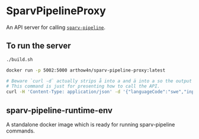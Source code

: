 # SparvPipelineProxy

An API server for calling [`sparv-pipeline`](https://github.com/spraakbanken/sparv-pipeline/).

## To run the server

```sh
./build.sh

docker run -p 5002:5000 arthow4n/sparv-pipeline-proxy:latest

# Beware `curl -d` actually strips å into a and ä into a so the output could be "wrong" because the input is already wrong.
# This command is just for presenting how to call the API.
curl -H 'Content-Type: application/json' -d '{"languageCode":"swe","input":"Hallå värld!"}' http://localhost:5002/annotate/sparv
```

## sparv-pipeline-runtime-env

A standalone docker image which is ready for running sparv-pipeline commands.
